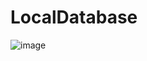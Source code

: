 # LocalDatabase
![image](https://user-images.githubusercontent.com/88439222/230625886-b8ad98c8-a92e-45bd-9583-66e360078e82.png)
